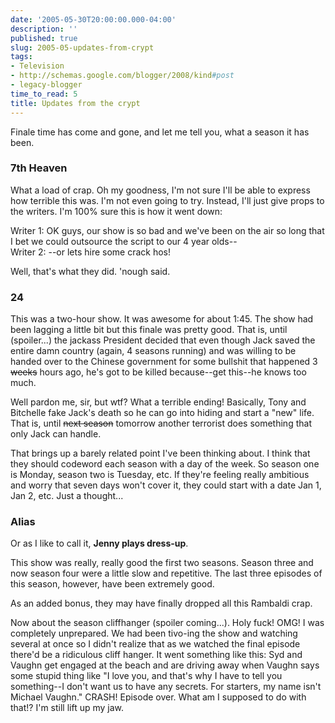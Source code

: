 ```yaml
---
date: '2005-05-30T20:00:00.000-04:00'
description: ''
published: true
slug: 2005-05-updates-from-crypt
tags:
- Television
- http://schemas.google.com/blogger/2008/kind#post
- legacy-blogger
time_to_read: 5
title: Updates from the crypt
---
```


Finale time has come and gone, and let me tell you, what a season it has been. <h3>7th Heaven</h3>What a load of crap. Oh my goodness, I'm not sure I'll be able to express how terrible this was. I'm not even going to try. Instead, I'll just give props to the writers. I'm 100% sure this is how it went down:

Writer 1: OK guys, our show is so bad and we've been on the air so long that I bet we could outsource the script to our 4 year olds--<br />Writer 2: --or lets hire some crack hos!

Well, that's what they did. 'nough said.<h3>24</h3>This was a two-hour show. It was awesome for about 1:45. The show had been lagging a little bit but this finale was pretty good. That is, until (spoiler...) the jackass President decided that even though Jack saved the entire damn country (again, 4 seasons running) and was willing to be handed over to the Chinese government for some bullshit that happened 3 <s>weeks</s> hours ago, he's got to be killed because--get this--he knows too much.

Well pardon me, sir, but wtf? What a terrible ending! Basically, Tony and Bitchelle fake Jack's death so he can go into hiding and start a "new" life. That is, until <s>next season</s> tomorrow another terrorist does something that only Jack can handle. 

That brings up a barely related point I've been thinking about. I think that they should codeword each season with a day of the week. So season one is Monday, season two is Tuesday, etc. If they're feeling really ambitious and worry that seven days won't cover it, they could start with a date Jan 1, Jan 2, etc. Just a thought...<h3>Alias</h3>Or as I like to call it, <b>Jenny plays dress-up</b>.

This show was really, really good the first two seasons. Season three and now season four were a little slow and repetitive. The last three episodes of this season, however, have been extremely good.

As an added bonus, they may have finally dropped all this Rambaldi crap.

Now about the season cliffhanger (spoiler coming...). Holy fuck! OMG! I was completely unprepared. We had been tivo-ing the show and watching several at once so I didn't realize that as we watched the final episode there'd be a ridiculous cliff hanger. It went something like this: Syd and Vaughn get engaged at the beach and are driving away when Vaughn says some stupid thing like "I love you, and that's why I have to tell you something--I don't want us to have any secrets. For starters, my name isn't Michael Vaughn." CRASH! Episode over. What am I supposed to do with that!? I'm still lift up my jaw.
